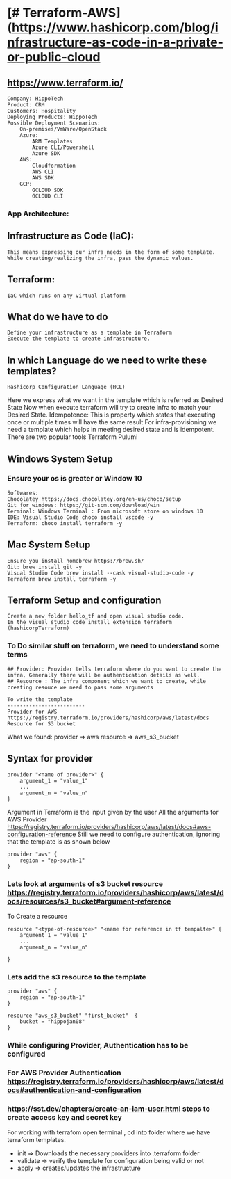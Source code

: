 # [# Terraform-AWS](https://www.hashicorp.com/blog/infrastructure-as-code-in-a-private-or-public-cloud

## https://www.terraform.io/

```
Company: HippoTech
Product: CRM
Customers: Hospitality
Deploying Products: HippoTech
Possible Deployment Scenarios:
	On-premises/VmWare/OpenStack
	Azure:
		ARM Templates
		Azure CLI/Powershell
		Azure SDK
	AWS:
		Cloudformation
		AWS CLI
		AWS SDK
	GCP:
		GCLOUD SDK
		GCLOUD CLI
```
###	App Architecture:

## Infrastructure as Code (IaC):
	This means expressing our infra needs in the form of some template.
	While creating/realizing the infra, pass the dynamic values.
## Terraform:
	IaC which runs on any virtual platform
## What do we have to do
	Define your infrastructure as a template in Terraform
	Execute the template to create infrastructure.
## In which Language do we need to write these templates?
	Hashicorp Configuration Language (HCL)
Here we express what we want in the template which is referred as Desired State
Now when execute terraform will try to create infra to match your Desired State.
Idempotence: This is property which states that executing once or multiple times will have the same result
For infra-provisioning we need a template which helps in meeting desired state and is idempotent.
There are two popular tools
	Terraform
	Pulumi

## Windows System Setup
### Ensure your os is greater or Window 10
	Softwares:
	Chocolatey https://docs.chocolatey.org/en-us/choco/setup
	Git for windows: https://git-scm.com/download/win
	Terminal: Windows Terminal : From microsoft store on windows 10
	IDE: Visual Studio Code choco install vscode -y
	Terraform: choco install terraform -y
## Mac System Setup
	Ensure you install homebrew https://brew.sh/
	Git: brew install git -y
	Visual Studio Code brew install --cask visual-studio-code -y
	Terraform brew install terraform -y
## Terraform Setup and configuration
	Create a new folder hello_tf and open visual studio code.
	In the visual studio code install extension terraform (hashicorpTerraform)


### To Do similar stuff on terraform, we need to understand some terms
```
## Provider: Provider tells terraform where do you want to create the infra, Generally there will be authentication details as well.
## Resource : The infra component which we want to create, while creating resouce we need to pass some arguments

To write the template
-------------------------
Provider for AWS https://registry.terraform.io/providers/hashicorp/aws/latest/docs
Resource for S3 bucket
```
What we found:
provider => aws
resource => aws_s3_bucket

## Syntax for provider
```
provider "<name of provider>" {
    argument_1 = "value_1"
    ...
    argument_n = "value_n"
}
```
Argument in Terraform is the input given by the user
All the arguments for AWS Provider https://registry.terraform.io/providers/hashicorp/aws/latest/docs#aws-configuration-reference
Still we need to configure authentication, ignoring that the template is as shown below
```
provider "aws" {
    region = "ap-south-1"
}
```

### Lets look at arguments of s3 bucket resource https://registry.terraform.io/providers/hashicorp/aws/latest/docs/resources/s3_bucket#argument-reference

To Create a resource
```
resource "<type-of-resource>" "<name for reference in tf tempalte>" {
    argument_1 = "value_1"
    ...
    argument_n = "value_n"

}
```

### Lets add the s3 resource to the template
```
provider "aws" {
    region = "ap-south-1"
}

resource "aws_s3_bucket" "first_bucket"  {
    bucket = "hippojan08"
}
```	

### While configuring Provider, Authentication has to be configured

### For AWS Provider Authentication https://registry.terraform.io/providers/hashicorp/aws/latest/docs#authentication-and-configuration

### https://sst.dev/chapters/create-an-iam-user.html steps to create access key and secret key

For working with terrafom open terminal , cd into folder where we have terraform templates.

* init => Downloads the necessary providers into .terraform folder 
* validate => verify the template for configuration being valid or not 
* apply => creates/updates the infrastructure 

